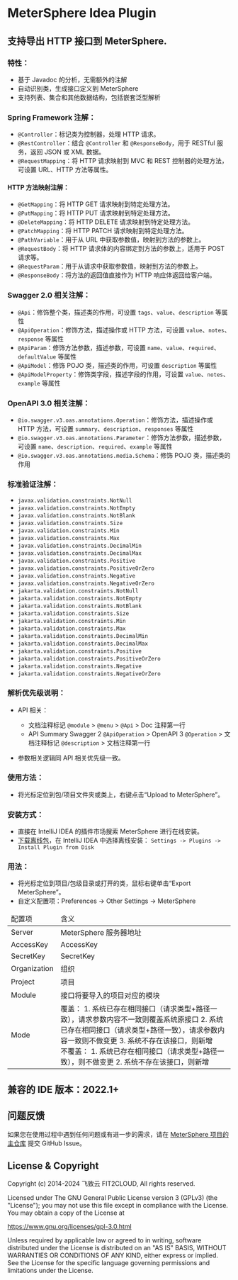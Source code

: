# MeterSphere Idea Plugin

## 支持导出 HTTP 接口到 MeterSphere.

### 特性：

- 基于 Javadoc 的分析，无需额外的注解
- 自动识别类，生成接口定义到 MeterSphere
- 支持列表、集合和其他数据结构，包括嵌套泛型解析

### Spring Framework 注解：

- `@Controller`：标记类为控制器，处理 HTTP 请求。
- `@RestController`：结合 `@Controller` 和 `@ResponseBody`，用于 RESTful 服务，返回 JSON 或 XML 数据。
- `@RequestMapping`：将 HTTP 请求映射到 MVC 和 REST 控制器的处理方法，可设置 URL、HTTP 方法等属性。

#### HTTP 方法映射注解：
- `@GetMapping`：将 HTTP GET 请求映射到特定处理方法。
- `@PutMapping`：将 HTTP PUT 请求映射到特定处理方法。
- `@DeleteMapping`：将 HTTP DELETE 请求映射到特定处理方法。
- `@PatchMapping`：将 HTTP PATCH 请求映射到特定处理方法。
- `@PathVariable`：用于从 URL 中获取参数值，映射到方法的参数上。
- `@RequestBody`：将 HTTP 请求体的内容绑定到方法的参数上，适用于 POST 请求等。
- `@RequestParam`：用于从请求中获取参数值，映射到方法的参数上。
- `@ResponseBody`：将方法的返回值直接作为 HTTP 响应体返回给客户端。

### Swagger 2.0 相关注解：

- `@Api`：修饰整个类，描述类的作用，可设置 `tags`、`value`、`description` 等属性
- `@ApiOperation`：修饰方法，描述操作或 HTTP 方法，可设置 `value`、`notes`、`response` 等属性
- `@ApiParam`：修饰方法参数，描述参数，可设置 `name`、`value`、`required`、`defaultValue` 等属性
- `@ApiModel`：修饰 POJO 类，描述类的作用，可设置 `description` 等属性
- `@ApiModelProperty`：修饰类字段，描述字段的作用，可设置 `value`、`notes`、`example` 等属性

### OpenAPI 3.0 相关注解：

- `@io.swagger.v3.oas.annotations.Operation`：修饰方法，描述操作或 HTTP 方法，可设置 `summary`、`description`、`responses` 等属性
- `@io.swagger.v3.oas.annotations.Parameter`：修饰方法参数，描述参数，可设置 `name`、`description`、`required`、`example` 等属性
- `@io.swagger.v3.oas.annotations.media.Schema`：修饰 POJO 类，描述类的作用

### 标准验证注解：

- `javax.validation.constraints.NotNull`
- `javax.validation.constraints.NotEmpty`
- `javax.validation.constraints.NotBlank`
- `javax.validation.constraints.Size`
- `javax.validation.constraints.Min`
- `javax.validation.constraints.Max`
- `javax.validation.constraints.DecimalMin`
- `javax.validation.constraints.DecimalMax`
- `javax.validation.constraints.Positive`
- `javax.validation.constraints.PositiveOrZero`
- `javax.validation.constraints.Negative`
- `javax.validation.constraints.NegativeOrZero`
- `jakarta.validation.constraints.NotNull`
- `jakarta.validation.constraints.NotEmpty`
- `jakarta.validation.constraints.NotBlank`
- `jakarta.validation.constraints.Size`
- `jakarta.validation.constraints.Min`
- `jakarta.validation.constraints.Max`
- `jakarta.validation.constraints.DecimalMin`
- `jakarta.validation.constraints.DecimalMax`
- `jakarta.validation.constraints.Positive`
- `jakarta.validation.constraints.PositiveOrZero`
- `jakarta.validation.constraints.Negative`
- `jakarta.validation.constraints.NegativeOrZero`

### 解析优先级说明：

- API 相关：
  - 文档注释标记 `@module` > `@menu` > `@Api` > Doc 注释第一行
  - API Summary Swagger 2 `@ApiOperation` > OpenAPI 3 `@Operation` > 文档注释标记 `@description` > 文档注释第一行

- 参数相关逻辑同 API 相关优先级一致。

### 使用方法：

- 将光标定位到包/项目文件夹或类上，右键点击“Upload to MeterSphere”。

### 安装方式：

- 直接在 IntelliJ IDEA 的插件市场搜索 MeterSphere 进行在线安装。
- [下载离线包](https://plugins.jetbrains.com/plugin/18097-metersphere/versions)，在 IntelliJ IDEA 中选择离线安装：
  `Settings -> Plugins -> Install Plugin from Disk`

### 用法：

- 将光标定位到项目/包级目录或打开的类，鼠标右键单击“Export MeterSphere”。
- 自定义配置项：Preferences -> Other Settings -> MeterSphere

<table>
<thead>
<tr>
<td>配置项</td>
<td>含义</td>
</tr>
</thead>
<tr>
<td>Server</td>
<td>MeterSphere 服务器地址</td>
</tr>
<tr>
<td>AccessKey</td>
<td>AccessKey</td>
</tr>
<tr>
<td>SecretKey</td>
<td>SecretKey</td>
</tr>
<tr>
<td>Organization</td>
<td>组织</td>
</tr>
<tr>
<td>Project</td>
<td>项目</td>
</tr>
<tr>
<td>Module</td>
<td>接口将要导入的项目对应的模块</td>
</tr>
<tr>
<td>Mode</td>
<td>覆盖：
   1. 系统已存在相同接口（请求类型+路径一致），请求参数内容不一致则覆盖系统原接口
   2. 系统已存在相同接口（请求类型+路径一致），请求参数内容一致则不做变更
   3. 系统不存在该接口，则新增<br>
   不覆盖：
   1. 系统已存在相同接口（请求类型+路径一致），则不做变更
   2. 系统不存在该接口，则新增
</td>
</tr>
</table>

## 兼容的 IDE 版本：2022.1+

## 问题反馈

如果您在使用过程中遇到任何问题或有进一步的需求，请在 [MeterSphere 项目的主仓库](https://github.com/metersphere/metersphere/issues) 提交 GitHub Issue。

## License & Copyright

Copyright (c) 2014-2024 飞致云 FIT2CLOUD, All rights reserved.

Licensed under The GNU General Public License version 3 (GPLv3)  (the "License"); you may not use this file except in compliance with the License. You may obtain a copy of the License at

https://www.gnu.org/licenses/gpl-3.0.html

Unless required by applicable law or agreed to in writing, software distributed under the License is distributed on an "AS IS" BASIS, WITHOUT WARRANTIES OR CONDITIONS OF ANY KIND, either express or implied. See the License for the specific language governing permissions and limitations under the License.
